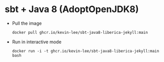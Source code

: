 # sbt + Java 8 (AdoptOpenJDK8)

* Pull the image
  ```
  docker pull ghcr.io/kevin-lee/sbt-java8-liberica-jekyll:main
  ```

* Run in interactive mode
  ```
  docker run -i -t ghcr.io/kevin-lee/sbt-java8-liberica-jekyll:main bash
  ```
